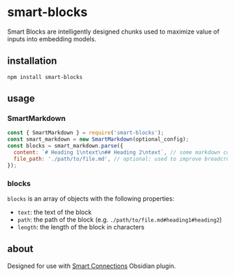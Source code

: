 # smart-blocks
Smart Blocks are intelligently designed chunks used to maximize value of inputs into embedding models.

## installation
```
npm install smart-blocks
```

## usage

### SmartMarkdown

```js
const { SmartMarkdown } = require('smart-blocks');
const smart_markdown = new SmartMarkdown(optional_config);
const blocks = smart_markdown.parse({
  content: `# Heading 1\ntext\n## Heading 2\ntext`, // some markdown content
  file_path: './path/to/file.md', // optional: used to improve breadcrumbs (chunk context)
});
```

### blocks

`blocks` is an array of objects with the following properties:

- `text`: the text of the block
- `path`: the path of the block (e.g. `./path/to/file.md#heading1#heading2`)
- `length`: the length of the block in characters

## about
Designed for use with [Smart Connections](/brianpetro/obsidian-smart-connections) Obsidian plugin.